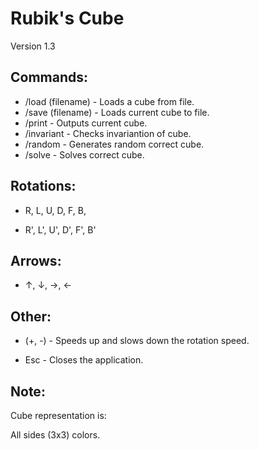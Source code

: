 # Rubik's Cube

Version 1.3


## Commands:

- /load (filename) - Loads a cube from file.
- /save (filename) - Loads current cube to file.
- /print - Outputs current cube. 
- /invariant - Checks invariantion of cube.
- /random - Generates random correct cube.
- /solve - Solves correct cube.


## Rotations:

- R, L, U, D, F, B,

- R', L', U', D', F', B'


## Arrows:

- ↑, ↓, →, ←


## Other:

- (+, -) - Speeds up and slows down the rotation speed.
 
- Esc -  Closes the application.


## Note:

 Cube representation is:
 
  All sides (3x3) colors.
